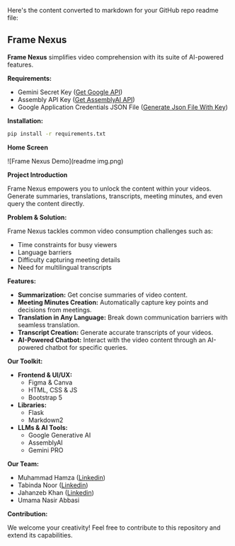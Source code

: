 Here's the content converted to markdown for your GitHub repo readme file:

## Frame Nexus

**Frame Nexus** simplifies video comprehension with its suite of AI-powered features. 

**Requirements:**

* Gemini Secret Key ([Get Google API](https://developers.google.com/focus/ai-development))
* Assembly API Key ([Get AssemblyAI API](https://www.assemblyai.com/docs/))
* Google Application Credentials JSON File ([Generate Json File With Key](https://developers.google.com/workspace/guides/create-credentials))

**Installation:**

```bash
pip install -r requirements.txt
```
**Home Screen**

![Frame Nexus Demo](readme img.png)

**Project Introduction**

Frame Nexus empowers you to unlock the content within your videos. Generate summaries, translations, transcripts, meeting minutes, and even query the content directly. 

**Problem & Solution:**

Frame Nexus tackles common video consumption challenges  such as:

* Time constraints for busy viewers
* Language barriers
* Difficulty capturing meeting details
* Need for multilingual transcripts

**Features:**

* **Summarization:** Get concise summaries of video content.
* **Meeting Minutes Creation:** Automatically capture key points and decisions from meetings.
* **Translation in Any Language:** Break down communication barriers with seamless translation.
* **Transcript Creation:** Generate accurate transcripts of your videos.
* **AI-Powered Chatbot:** Interact with the video content through an AI-powered chatbot for specific queries.

**Our Toolkit:**

* **Frontend & UI/UX:**
    * Figma & Canva
    * HTML, CSS & JS
    * Bootstrap 5
* **Libraries:**
    * Flask
    * Markdown2
* **LLMs & AI Tools:**
    * Google Generative AI
    * AssemblyAI
    * Gemini PRO

**Our Team:**

* Muhammad Hamza ([Linkedin](https://www.linkedin.com/pub/dir/Muhammad/Hamza))
* Tabinda Noor ([Linkedin](https://pk.linkedin.com/in/tabinda-noor-935429237))
* Jahanzeb Khan ([Linkedin](https://www.linkedin.com/pub/dir/Jahanzeb/Khan))
* Umama Nasir Abbasi

**Contribution:**

We welcome your creativity! Feel free to contribute to this repository and extend its capabilities.
